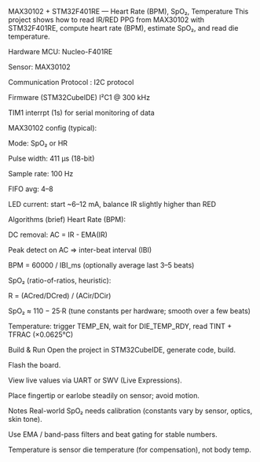 MAX30102 + STM32F401RE — Heart Rate (BPM), SpO₂, Temperature
This project shows how to read IR/RED PPG from MAX30102 with STM32F401RE, compute heart rate (BPM), estimate SpO₂, and read die temperature.

Hardware
MCU: Nucleo-F401RE

Sensor: MAX30102

Communication Protocol : I2C protocol

Firmware (STM32CubeIDE)
I²C1 @ 300 kHz

TIM1 interrpt (1s) for serial monitoring of data

MAX30102 config (typical):

Mode: SpO₂ or HR

Pulse width: 411 µs (18-bit)

Sample rate: 100 Hz

FIFO avg: 4–8

LED current: start ~6–12 mA, balance IR slightly higher than RED

Algorithms (brief)
Heart Rate (BPM):

DC removal: AC = IR - EMA(IR)

Peak detect on AC ⇒ inter-beat interval (IBI)

BPM = 60000 / IBI_ms (optionally average last 3–5 beats)

SpO₂ (ratio-of-ratios, heuristic):

R = (ACred/DCred) / (ACir/DCir)

SpO₂ ≈ 110 − 25·R (tune constants per hardware; smooth over a few beats)

Temperature: trigger TEMP_EN, wait for DIE_TEMP_RDY, read TINT + TFRAC (×0.0625°C)

Build & Run
Open the project in STM32CubeIDE, generate code, build.

Flash the board.

View live values via UART or SWV (Live Expressions).

Place fingertip or earlobe steadily on sensor; avoid motion.

Notes
Real-world SpO₂ needs calibration (constants vary by sensor, optics, skin tone).

Use EMA / band-pass filters and beat gating for stable numbers.

Temperature is sensor die temperature (for compensation), not body temp.
